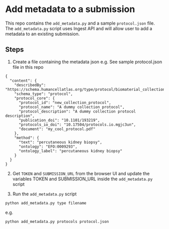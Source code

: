 # Add metadata to a submission

This repo contains the `add_metadata.py` and a sample `protocol.json` file. The `add_metadata.py` script uses Ingest API and will allow user to add a metadata to an existing submission.

## Steps
1. Create a file containing the metadata json
e.g. See sample protocol.json file in this repo
```
{
  "content": {
    "describedBy": "https://schema.humancellatlas.org/type/protocol/biomaterial_collection/9.2.0/collection_protocol",
    "schema_type": "protocol",
    "protocol_core": {
      "protocol_id": "new_collection_protocol",
      "protocol_name": "A dummy collection protocol",
      "protocol_description": "A dummy collection protocol description",
      "publication_doi": "10.1101/193219",
      "protocols_io_doi": "10.17504/protocols.io.mgjc3un",
      "document": "my_cool_protocol.pdf"
    },
    "method": {
      "text": "percutaneous kidney biopsy",
      "ontology": "EFO:0009293",
      "ontology_label": "percutaneous kidney biopsy"
    }
  }
}
```
2. Get `TOKEN` and `SUBMISSION_URL` from the browser UI and update the variables TOKEN and SUBMISSION_URL inside the `add_metadata.py` script

3. Run the `add_metadata.py` script
```
python add_metadata.py type filename

```

e.g.

```
python add_metadata.py protocols protocol.json
```

